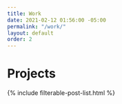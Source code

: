 ```yaml
---
title: Work
date: 2021-02-12 01:56:00 -05:00
permalink: "/work/"
layout: default
order: 2
---
```


<div class="work">

  <h1 class="heading-1 page-heading">Projects</h1>

  {% include filterable-post-list.html %}

</div>
